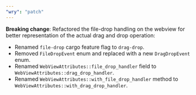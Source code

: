 ```yaml
---
"wry": "patch"
---
```


**Breaking change**: Refactored the file-drop handling on the webview for better representation of the actual drag and drop operation:

- Renamed `file-drop` cargo feature flag to `drag-drop`.
- Removed `FileDropEvent` enum and replaced with a new `DragDropEvent` enum.
- Renamed `WebViewAttributes::file_drop_handler` field to `WebViewAttributes::drag_drop_handler`.
- Renamed `WebViewAttributes::with_file_drop_handler` method to `WebViewAttributes::with_drag_drop_handler`.
